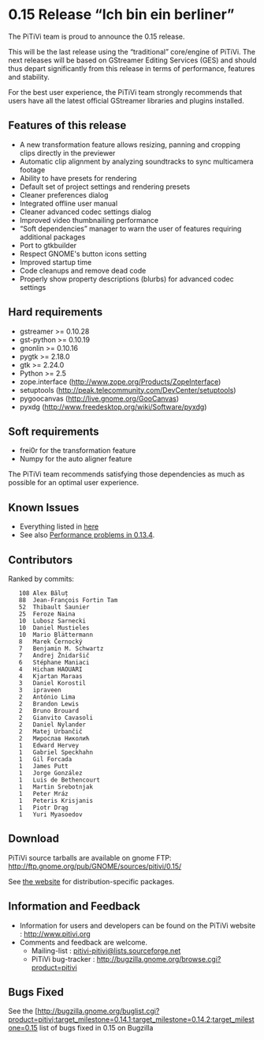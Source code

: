 # 0.15 Release “Ich bin ein berliner”

The PiTiVi team is proud to announce the 0.15 release.

This will be the last release using the “traditional” core/engine of
PiTiVi. The next releases will be based on GStreamer Editing Services
(GES) and should thus depart significantly from this release in terms of
performance, features and stability.

For the best user experience, the PiTiVi team strongly recommends that
users have all the latest official GStreamer libraries and plugins
installed.

## Features of this release

-   A new transformation feature allows resizing, panning and cropping
    clips directly in the previewer
-   Automatic clip alignment by analyzing soundtracks to sync
    multicamera footage
-   Ability to have presets for rendering
-   Default set of project settings and rendering presets
-   Cleaner preferences dialog
-   Integrated offline user manual
-   Cleaner advanced codec settings dialog
-   Improved video thumbnailing performance
-   “Soft dependencies” manager to warn the user of features requiring
    additional packages
-   Port to gtkbuilder
-   Respect GNOME's button icons setting
-   Improved startup time
-   Code cleanups and remove dead code
-   Properly show property descriptions (blurbs) for advanced codec
    settings

## Hard requirements

-   gstreamer &gt;= 0.10.28
-   gst-python &gt;= 0.10.19
-   gnonlin &gt;= 0.10.16
-   pygtk &gt;= 2.18.0
-   gtk &gt;= 2.24.0
-   Python &gt;= 2.5
-   zope.interface (http://www.zope.org/Products/ZopeInterface)
-   setuptools (http://peak.telecommunity.com/DevCenter/setuptools)
-   pygoocanvas (http://live.gnome.org/GooCanvas)
-   pyxdg (http://www.freedesktop.org/wiki/Software/pyxdg)

## Soft requirements

-   frei0r for the transformation feature
-   Numpy for the auto aligner feature

The PiTiVi team recommends satisfying those dependencies as much as
possible for an optimal user experience.

## Known Issues

-   Everything listed in
    [here](https://bugzilla.gnome.org/buglist.cgi?query_format=advanced;bug_status=NEW;bug_status=ASSIGNED;bug_status=REOPENED;version=0.15;product=pitivi)
-   See also [Performance problems in
    0.13.4](Performance_problems_in_0.13.4.md).

## Contributors

Ranked by commits:

`   108 Alex Băluț`\
`   88  Jean-François Fortin Tam`\
`   52  Thibault Saunier`\
`   25  Feroze Naina`\
`   10  Lubosz Sarnecki`\
`   10  Daniel Mustieles`\
`   10  Mario Blättermann`\
`   8   Marek Černocký`\
`   7   Benjamin M. Schwartz`\
`   7   Andrej Žnidaršič`\
`   6   Stéphane Maniaci`\
`   4   Hicham HAOUARI`\
`   4   Kjartan Maraas`\
`   3   Daniel Korostil`\
`   3   ipraveen`\
`   2   António Lima`\
`   2   Brandon Lewis`\
`   2   Bruno Brouard`\
`   2   Gianvito Cavasoli`\
`   2   Daniel Nylander`\
`   2   Matej Urbančič`\
`   2   Мирослав Николић`\
`   1   Edward Hervey`\
`   1   Gabriel Speckhahn`\
`   1   Gil Forcada`\
`   1   James Putt`\
`   1   Jorge González`\
`   1   Luis de Bethencourt`\
`   1   Martin Srebotnjak`\
`   1   Peter Mráz`\
`   1   Peteris Krisjanis`\
`   1   Piotr Drąg`\
`   1   Yuri Myasoedov`

## Download

PiTiVi source tarballs are available on gnome FTP:
<http://ftp.gnome.org/pub/GNOME/sources/pitivi/0.15/>

See [the website](http://www.pitivi.org) for distribution-specific
packages.

## Information and Feedback

-   Information for users and developers can be found on the PiTiVi
    website : <http://www.pitivi.org>
-   Comments and feedback are welcome.
    -   Mailing-list : pitivi-pitivi@lists.sourceforge.net
    -   PiTiVi bug-tracker :
        <http://bugzilla.gnome.org/browse.cgi?product=pitivi>

## Bugs Fixed

See the
\[<http://bugzilla.gnome.org/buglist.cgi?product=pitivi;target_milestone=0.14.1;target_milestone=0.14.2;target_milestone=0.15>
list of bugs fixed in 0.15 on Bugzilla
